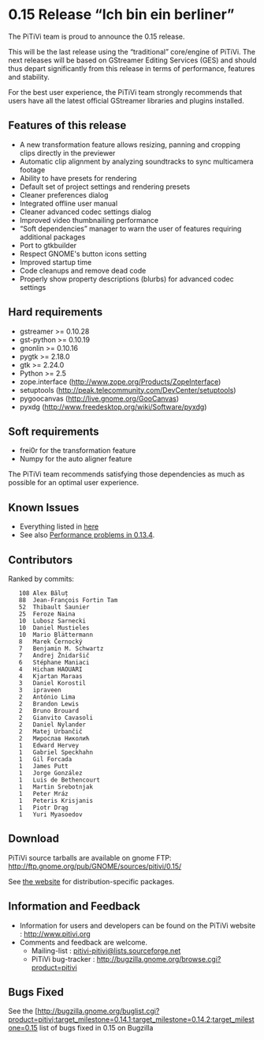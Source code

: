 # 0.15 Release “Ich bin ein berliner”

The PiTiVi team is proud to announce the 0.15 release.

This will be the last release using the “traditional” core/engine of
PiTiVi. The next releases will be based on GStreamer Editing Services
(GES) and should thus depart significantly from this release in terms of
performance, features and stability.

For the best user experience, the PiTiVi team strongly recommends that
users have all the latest official GStreamer libraries and plugins
installed.

## Features of this release

-   A new transformation feature allows resizing, panning and cropping
    clips directly in the previewer
-   Automatic clip alignment by analyzing soundtracks to sync
    multicamera footage
-   Ability to have presets for rendering
-   Default set of project settings and rendering presets
-   Cleaner preferences dialog
-   Integrated offline user manual
-   Cleaner advanced codec settings dialog
-   Improved video thumbnailing performance
-   “Soft dependencies” manager to warn the user of features requiring
    additional packages
-   Port to gtkbuilder
-   Respect GNOME's button icons setting
-   Improved startup time
-   Code cleanups and remove dead code
-   Properly show property descriptions (blurbs) for advanced codec
    settings

## Hard requirements

-   gstreamer &gt;= 0.10.28
-   gst-python &gt;= 0.10.19
-   gnonlin &gt;= 0.10.16
-   pygtk &gt;= 2.18.0
-   gtk &gt;= 2.24.0
-   Python &gt;= 2.5
-   zope.interface (http://www.zope.org/Products/ZopeInterface)
-   setuptools (http://peak.telecommunity.com/DevCenter/setuptools)
-   pygoocanvas (http://live.gnome.org/GooCanvas)
-   pyxdg (http://www.freedesktop.org/wiki/Software/pyxdg)

## Soft requirements

-   frei0r for the transformation feature
-   Numpy for the auto aligner feature

The PiTiVi team recommends satisfying those dependencies as much as
possible for an optimal user experience.

## Known Issues

-   Everything listed in
    [here](https://bugzilla.gnome.org/buglist.cgi?query_format=advanced;bug_status=NEW;bug_status=ASSIGNED;bug_status=REOPENED;version=0.15;product=pitivi)
-   See also [Performance problems in
    0.13.4](Performance_problems_in_0.13.4.md).

## Contributors

Ranked by commits:

`   108 Alex Băluț`\
`   88  Jean-François Fortin Tam`\
`   52  Thibault Saunier`\
`   25  Feroze Naina`\
`   10  Lubosz Sarnecki`\
`   10  Daniel Mustieles`\
`   10  Mario Blättermann`\
`   8   Marek Černocký`\
`   7   Benjamin M. Schwartz`\
`   7   Andrej Žnidaršič`\
`   6   Stéphane Maniaci`\
`   4   Hicham HAOUARI`\
`   4   Kjartan Maraas`\
`   3   Daniel Korostil`\
`   3   ipraveen`\
`   2   António Lima`\
`   2   Brandon Lewis`\
`   2   Bruno Brouard`\
`   2   Gianvito Cavasoli`\
`   2   Daniel Nylander`\
`   2   Matej Urbančič`\
`   2   Мирослав Николић`\
`   1   Edward Hervey`\
`   1   Gabriel Speckhahn`\
`   1   Gil Forcada`\
`   1   James Putt`\
`   1   Jorge González`\
`   1   Luis de Bethencourt`\
`   1   Martin Srebotnjak`\
`   1   Peter Mráz`\
`   1   Peteris Krisjanis`\
`   1   Piotr Drąg`\
`   1   Yuri Myasoedov`

## Download

PiTiVi source tarballs are available on gnome FTP:
<http://ftp.gnome.org/pub/GNOME/sources/pitivi/0.15/>

See [the website](http://www.pitivi.org) for distribution-specific
packages.

## Information and Feedback

-   Information for users and developers can be found on the PiTiVi
    website : <http://www.pitivi.org>
-   Comments and feedback are welcome.
    -   Mailing-list : pitivi-pitivi@lists.sourceforge.net
    -   PiTiVi bug-tracker :
        <http://bugzilla.gnome.org/browse.cgi?product=pitivi>

## Bugs Fixed

See the
\[<http://bugzilla.gnome.org/buglist.cgi?product=pitivi;target_milestone=0.14.1;target_milestone=0.14.2;target_milestone=0.15>
list of bugs fixed in 0.15 on Bugzilla
